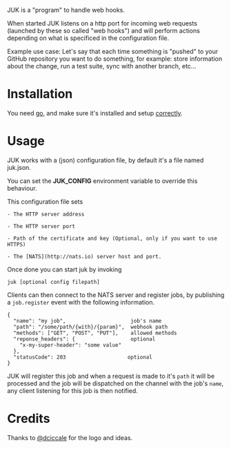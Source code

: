 JUK is a "program" to handle web hooks.

When started JUK listens on a http port for incoming web requests
(launched by these so called "web hooks") and will perform actions
depending on what is specificed in the configuration file.

Example use case:
Let's say that each time something is "pushed" to your GitHub repository
you want to do something, for example: store information about the change,
run a test suite, sync with another branch, etc...

# Installation
You need [go](http://golang.org), and make sure it's installed
and setup [correctly](https://golang.org/doc/install#testing).

# Usage
JUK works with a (json) configuration file,
by default it's a file named juk.json.

You can set the **JUK_CONFIG** environment variable to override this behaviour.

This configuration file sets

    - The HTTP server address

    - The HTTP server port

    - Path of the certificate and key (Optional, only if you want to use HTTPS)

    - The [NATS](http://nats.io) server host and port.

Once done you can start juk by invoking

```
juk [optional config filepath]
```

Clients can then connect to the NATS server and register jobs, by publishing
a ```job.register``` event with the following information.

```
{
  "name": "my job",                     job's name
  "path": "/some/path/{with}/{param}",  webhook path
  "methods": ["GET", "POST", "PUT"],    allowed methods
  "reponse_headers": {                  optional
    "x-my-super-header": "some value"
  },
  "statusCode": 203                    optional
}
```

JUK will register this job and when a request is made to it's ```path```
it will be processed and the job will be dispatched on the channel with
the job's ```name```, any client listening for this job is then notified.


# Credits

Thanks to [@dciccale](https://github.com/dciccale) for the logo and ideas.

